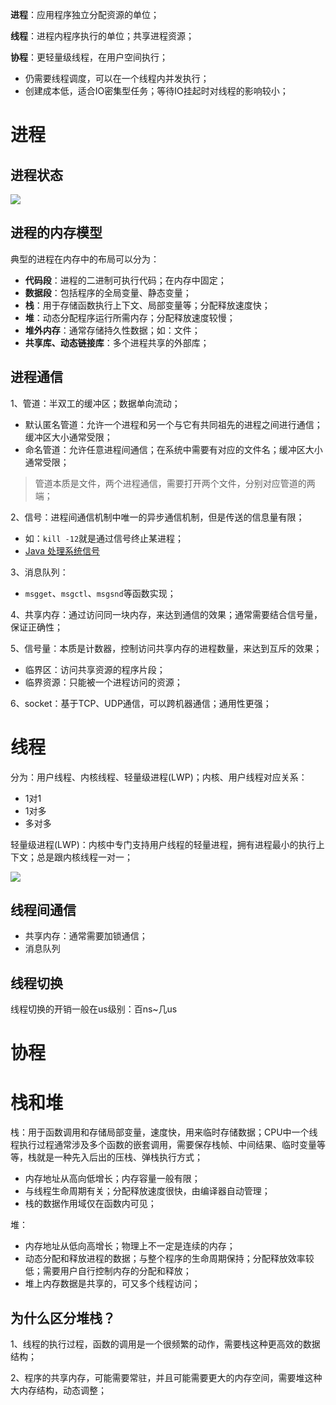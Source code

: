 

**进程**：应用程序独立分配资源的单位；

**线程**：进程内程序执行的单位；共享进程资源；

**协程**：更轻量级线程，在用户空间执行；
- 仍需要线程调度，可以在一个线程内并发执行；
- 创建成本低，适合IO密集型任务；等待IO挂起时对线程的影响较小；

# 进程

## 进程状态

![](../images/2022-12-11-19-49-02-image.png)

## 进程的内存模型

典型的进程在内存中的布局可以分为：
- **代码段**：进程的二进制可执行代码；在内存中固定；
- **数据段**：包括程序的全局变量、静态变量；
- **栈**：用于存储函数执行上下文、局部变量等；分配释放速度快；
- **堆**：动态分配程序运行所需内存；分配释放速度较慢；
- **堆外内存**：通常存储持久性数据；如：文件；
- **共享库、动态链接库**：多个进程共享的外部库；

## 进程通信

1、管道：半双工的缓冲区；数据单向流动；
- 默认匿名管道：允许一个进程和另一个与它有共同祖先的进程之间进行通信；缓冲区大小通常受限；
- 命名管道：允许任意进程间通信；在系统中需要有对应的文件名；缓冲区大小通常受限；

> 管道本质是文件，两个进程通信，需要打开两个文件，分别对应管道的两端；

2、信号：进程间通信机制中唯一的异步通信机制，但是传送的信息量有限；
- 如：`kill -12`就是通过信号终止某进程；
- [Java 处理系统信号](https://www.victorchu.info/posts/2177b351/)

3、消息队列：
- `msgget`、`msgctl`、`msgsnd`等函数实现；

4、共享内存：通过访问同一块内存，来达到通信的效果；通常需要结合信号量，保证正确性；

5、信号量：本质是计数器，控制访问共享内存的进程数量，来达到互斥的效果；
- 临界区：访问共享资源的程序片段；
- 临界资源：只能被一个进程访问的资源；

6、socket：基于TCP、UDP通信，可以跨机器通信；通用性更强；

# 线程

分为：用户线程、内核线程、轻量级进程(LWP)；内核、用户线程对应关系：
- 1对1
- 1对多
- 多对多

轻量级进程(LWP)：内核中专门支持用户线程的轻量进程，拥有进程最小的执行上下文；总是跟内核线程一对一；

![](../images/2022-12-11-19-54-32-image.png)

## 线程间通信
- 共享内存：通常需要加锁通信；
- 消息队列


## 线程切换

线程切换的开销一般在us级别：百ns~几us

# 协程


# 栈和堆

栈：用于函数调用和存储局部变量，速度快，用来临时存储数据；CPU中一个线程执行过程通常涉及多个函数的嵌套调用，需要保存栈帧、中间结果、临时变量等等，栈就是一种先入后出的压栈、弹栈执行方式；
- 内存地址从高向低增长；内存容量一般有限；
- 与线程生命周期有关；分配释放速度很快，由编译器自动管理；
- 栈的数据作用域仅在函数内可见；


堆：
- 内存地址从低向高增长；物理上不一定是连续的内存；
- 动态分配和释放进程的数据；与整个程序的生命周期保持；分配释放效率较低；需要用户自行控制内存的分配和释放；
- 堆上内存数据是共享的，可又多个线程访问；

## 为什么区分堆栈？

1、线程的执行过程，函数的调用是一个很频繁的动作，需要栈这种更高效的数据结构；

2、程序的共享内存，可能需要常驻，并且可能需要更大的内存空间，需要堆这种大内存结构，动态调整；




